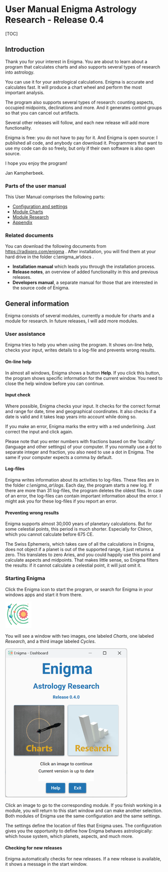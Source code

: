 # User Manual Enigma Astrology Research - Release 0.4

[TOC]

## Introduction

Thank you for your interest in Enigma. 
You are about to learn about a program that calculates charts and also supports several types of research into astrology.

You can use it for your astrological calculations. Enigma is accurate and calculates fast. 
It will produce a chart wheel and perform the most important analysis.

The program also supports several types of research: counting aspects, occupied midpoints, declinations and more. 
And it generates control groups so that you can cancel out artifacts.

Several other releases will follow, and each new release will add more functionality.

Enigma is free: you do not have to pay for it. 
And Enigma is open source: I published all code, and anybody can download it. 
Programmers that want to use my code can do so freely, but only if their own software is also open source.

I hope you enjoy the program!

Jan Kampherbeek.




### Parts of the user manual

This User Manual comprises the following parts:

- [Configuration and settings](file:///Config.pdf)
- [Module Charts](file:///Charts.pdf)
- [Module Research](file:///Research.pdf)
- [Appendix](file:///Appendix.pdf)

### Related documents
You can download the following documents from https://radixpro.com/enigma . After installation, you will find them at your hard drive in the folder c:\enigma_ar\docs .
- **Installation manual** which leads you through the installation process.
- **Release notes**, an overview of added functionality in this and previous releases.
- **Developers manual**, a separate manual for those that are interested in the source code of Enigma.

## General information
Enigma consists of several modules, currently a module for charts and a module for research.
In future releases, I will add more modules.

### User assistance
Enigma tries to help you when using the program. 
It shows on-line help, checks your input, writes details to a log-file and prevents wrong results.

#### On-line help
In almost all windows, Enigma shows a button **Help**. 
If you click this button, the program shows specific information for the current window.
You need to close the help window before you can continue.

#### Input check
Where possible, Enigma checks your input. 
It checks for the correct format and range for date, time and geographical coordinates. 
It also checks if a date is valid and it takes leap years into account while doing so.

If you make an error, Enigma marks the entry with a red underlining. Just correct the input and click again.

Please note that you enter numbers with fractions based on the ‘locality’ (language and other settings) of your computer. 
If you normally use a dot to separate integer and fraction, you also need to use a dot in Enigma. 
The same if your computer expects a comma by default.

#### Log-files
Enigma writes information about its activities to log-files. 
These files are in the folder *c:\enigma_ar\logs*. Each day, the program starts a new log. 
If there are more than 31 log-files, the program deletes the oldest files. 
In case of an error, the log-files can contain important information about the error. 
I might ask you for these log-files if you report an error.

#### Preventing wrong results
Enigma supports almost 30,000 years of planetary calculations. 
But for some celestial points, this period is much shorter. 
Especially for Chiron, which you cannot calculate before 675 CE.

The Swiss Ephemeris, which takes care of all the calculations in Enigma, does not object if a planet is out of the 
supported range, it just returns a zero. 
This translates to zero Aries, and you could happily use this point and calculate aspects and midpoints. 
That makes little sense, so Enigma filters the results: if it cannot calculate a celestial point, it will just omit it.


### Starting Enigma

Click the Enigma icon to start the program, or search for Enigma in your windows apps and start it from there.

![](img/start-icon.png)

You will see a window with two images, one labeled *Charts*, one labeled *Research*, and a third image labeled _Cycles_.

<img src="img/start.png" style="zoom: 67%;" />

Click an image to go to the corresponding module. 
If you finish working in a module, you will return to this start window and can make another selection.
Both modules of Enigma use the same configuration and the same settings.

The settings define the location of files that Enigma uses.
The configuration gives you the opportunity to define how Enigma behaves astrologically: 
which house system, which planets, aspects, and much more.

#### Checking for new releases
Enigma automatically checks for new releases. If a new release is available, it shows a message in the start window.